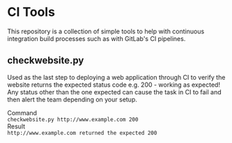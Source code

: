 # CI Tools
This repository is a collection of simple tools to help with continuous integration
 build processes such as with GitLab's CI pipelines.  

 ## checkwebsite.py
 Used as the last step to deploying a web application through CI to verify the
 website returns the expected status code e.g. 200 - working as expected! Any status
 other than the one expected can cause the task in CI to fail and then alert the team
 depending on your setup.

Command  
```checkwebsite.py http://www.example.com 200```  
Result  
```http://www.example.com returned the expected 200```
